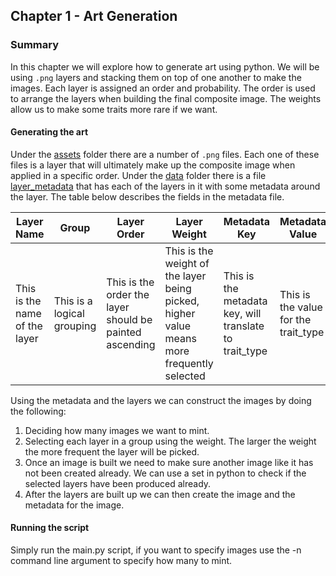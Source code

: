 ## Chapter 1 - Art Generation


### Summary
In this chapter we will explore how to generate art using python.
We will be using `.png` layers and stacking them on top of one another to make the images. 
Each layer is assigned an order and probability. The order is used to arrange the layers when building
the final composite image. The weights allow us to make some traits more rare if we want.

#### Generating the art
Under the [assets](assets/) folder there are a number of `.png` files. Each one of these files is a layer that
will ultimately make up the composite image when applied in a specific order. Under the [data](data/) folder
there is a file [layer_metadata](data/layer_metadata.tsv) that has each of the layers in it with some metadata around the
layer. The table below describes the fields in the metadata file.

|Layer Name|Group|Layer Order|Layer Weight|Metadata Key|Metadata Value|
|----------|----------|----------|----------|----------|----------|
|This is the name of the layer|This is a logical grouping|This is the order the layer should be painted ascending|This is the weight of the layer being picked, higher value means more frequently selected|This is the metadata key, will translate to trait_type|This is the value for the trait_type|

Using the metadata and the layers we can construct the images by doing the following:
1. Deciding how many images we want to mint.
2. Selecting each layer in a group using the weight. The larger the weight the more frequent the layer will be picked.
3. Once an image is built we need to make sure another image like it has not been created already. We can use a set in python to check if the selected layers have been produced already.
4. After the layers are built up we can then create the image and the metadata for the image.

#### Running the script

Simply run the main.py script, if you want to specify images use the -n command line argument to specify how many to mint.